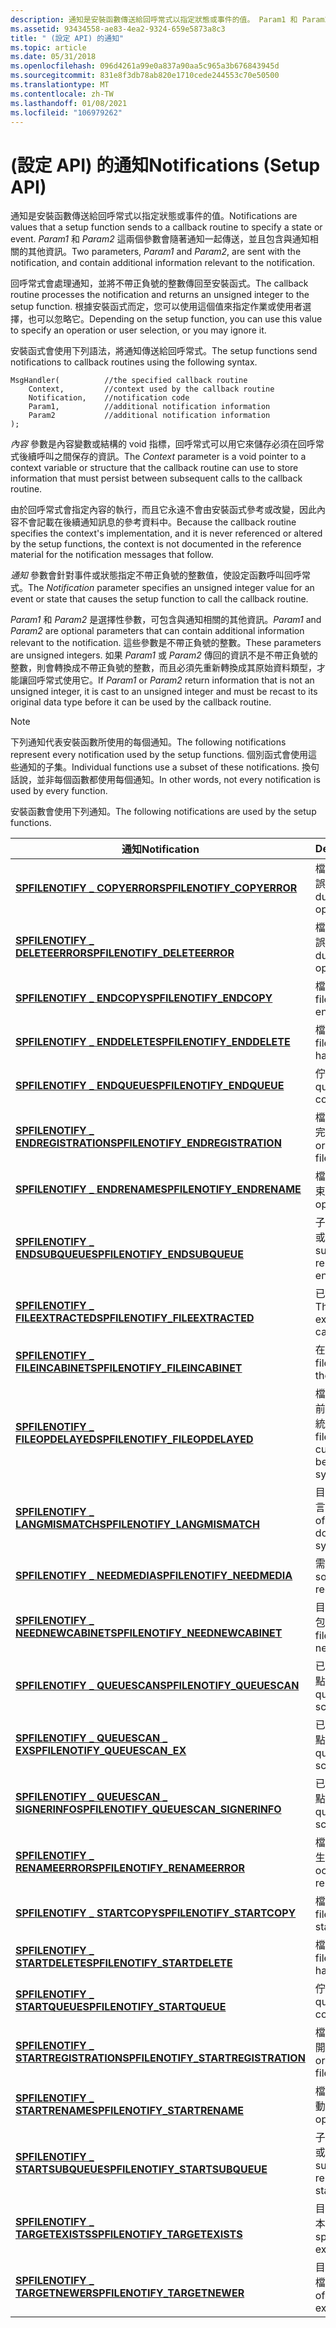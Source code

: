 ```yaml
---
description: 通知是安裝函數傳送給回呼常式以指定狀態或事件的值。 Param1 和 Param2 這兩個參數會隨著通知一起傳送，並且包含與通知相關的其他資訊。
ms.assetid: 93434558-ae83-4ea2-9324-659e5873a8c3
title: " (設定 API) 的通知"
ms.topic: article
ms.date: 05/31/2018
ms.openlocfilehash: 096d4261a99e0a837a90aa5c965a3b676843945d
ms.sourcegitcommit: 831e8f3db78ab820e1710cede244553c70e50500
ms.translationtype: MT
ms.contentlocale: zh-TW
ms.lasthandoff: 01/08/2021
ms.locfileid: "106979262"
---
```

# <a name="notifications-setup-api"></a><span data-ttu-id="96d00-104"> (設定 API) 的通知</span><span class="sxs-lookup"><span data-stu-id="96d00-104">Notifications (Setup API)</span></span>

<span data-ttu-id="96d00-105">通知是安裝函數傳送給回呼常式以指定狀態或事件的值。</span><span class="sxs-lookup"><span data-stu-id="96d00-105">Notifications are values that a setup function sends to a callback routine to specify a state or event.</span></span> <span data-ttu-id="96d00-106">*Param1* 和 *Param2* 這兩個參數會隨著通知一起傳送，並且包含與通知相關的其他資訊。</span><span class="sxs-lookup"><span data-stu-id="96d00-106">Two parameters, *Param1* and *Param2*, are sent with the notification, and contain additional information relevant to the notification.</span></span>

<span data-ttu-id="96d00-107">回呼常式會處理通知，並將不帶正負號的整數傳回至安裝函式。</span><span class="sxs-lookup"><span data-stu-id="96d00-107">The callback routine processes the notification and returns an unsigned integer to the setup function.</span></span> <span data-ttu-id="96d00-108">根據安裝函式而定，您可以使用這個值來指定作業或使用者選擇，也可以忽略它。</span><span class="sxs-lookup"><span data-stu-id="96d00-108">Depending on the setup function, you can use this value to specify an operation or user selection, or you may ignore it.</span></span>

<span data-ttu-id="96d00-109">安裝函式會使用下列語法，將通知傳送給回呼常式。</span><span class="sxs-lookup"><span data-stu-id="96d00-109">The setup functions send notifications to callback routines using the following syntax.</span></span>

``` syntax
MsgHandler(          //the specified callback routine
    Context,         //context used by the callback routine
    Notification,    //notification code
    Param1,          //additional notification information
    Param2           //additional notification information
);
```

<span data-ttu-id="96d00-110">*內容* 參數是內容變數或結構的 void 指標，回呼常式可以用它來儲存必須在回呼常式後續呼叫之間保存的資訊。</span><span class="sxs-lookup"><span data-stu-id="96d00-110">The *Context* parameter is a void pointer to a context variable or structure that the callback routine can use to store information that must persist between subsequent calls to the callback routine.</span></span>

<span data-ttu-id="96d00-111">由於回呼常式會指定內容的執行，而且它永遠不會由安裝函式參考或改變，因此內容不會記載在後續通知訊息的參考資料中。</span><span class="sxs-lookup"><span data-stu-id="96d00-111">Because the callback routine specifies the context's implementation, and it is never referenced or altered by the setup functions, the context is not documented in the reference material for the notification messages that follow.</span></span>

<span data-ttu-id="96d00-112">*通知* 參數會針對事件或狀態指定不帶正負號的整數值，使設定函數呼叫回呼常式。</span><span class="sxs-lookup"><span data-stu-id="96d00-112">The *Notification* parameter specifies an unsigned integer value for an event or state that causes the setup function to call the callback routine.</span></span>

<span data-ttu-id="96d00-113">*Param1* 和 *Param2* 是選擇性參數，可包含與通知相關的其他資訊。</span><span class="sxs-lookup"><span data-stu-id="96d00-113">*Param1* and *Param2* are optional parameters that can contain additional information relevant to the notification.</span></span> <span data-ttu-id="96d00-114">這些參數是不帶正負號的整數。</span><span class="sxs-lookup"><span data-stu-id="96d00-114">These parameters are unsigned integers.</span></span> <span data-ttu-id="96d00-115">如果 *Param1* 或 *Param2* 傳回的資訊不是不帶正負號的整數，則會轉換成不帶正負號的整數，而且必須先重新轉換成其原始資料類型，才能讓回呼常式使用它。</span><span class="sxs-lookup"><span data-stu-id="96d00-115">If *Param1* or *Param2* return information that is not an unsigned integer, it is cast to an unsigned integer and must be recast to its original data type before it can be used by the callback routine.</span></span>

> [!Note]  
> <span data-ttu-id="96d00-116">下列通知代表安裝函數所使用的每個通知。</span><span class="sxs-lookup"><span data-stu-id="96d00-116">The following notifications represent every notification used by the setup functions.</span></span> <span data-ttu-id="96d00-117">個別函式會使用這些通知的子集。</span><span class="sxs-lookup"><span data-stu-id="96d00-117">Individual functions use a subset of these notifications.</span></span> <span data-ttu-id="96d00-118">換句話說，並非每個函數都使用每個通知。</span><span class="sxs-lookup"><span data-stu-id="96d00-118">In other words, not every notification is used by every function.</span></span>

 

<span data-ttu-id="96d00-119">安裝函數會使用下列通知。</span><span class="sxs-lookup"><span data-stu-id="96d00-119">The following notifications are used by the setup functions.</span></span>



| <span data-ttu-id="96d00-120">通知</span><span class="sxs-lookup"><span data-stu-id="96d00-120">Notification</span></span>                                                                     | <span data-ttu-id="96d00-121">Description</span><span class="sxs-lookup"><span data-stu-id="96d00-121">Description</span></span>                                                                                   |
|----------------------------------------------------------------------------------|-----------------------------------------------------------------------------------------------|
| [<span data-ttu-id="96d00-122">**SPFILENOTIFY \_ COPYERROR**</span><span class="sxs-lookup"><span data-stu-id="96d00-122">**SPFILENOTIFY\_COPYERROR**</span></span>](spfilenotify-copyerror.md)                        | <span data-ttu-id="96d00-123">檔案複製作業期間發生錯誤。</span><span class="sxs-lookup"><span data-stu-id="96d00-123">An error occurred during a file copy operation.</span></span>                                               |
| [<span data-ttu-id="96d00-124">**SPFILENOTIFY \_ DELETEERROR**</span><span class="sxs-lookup"><span data-stu-id="96d00-124">**SPFILENOTIFY\_DELETEERROR**</span></span>](spfilenotify-deleteerror.md)                    | <span data-ttu-id="96d00-125">檔案刪除作業期間發生錯誤。</span><span class="sxs-lookup"><span data-stu-id="96d00-125">An error occurred during a file deletion operation.</span></span>                                           |
| [<span data-ttu-id="96d00-126">**SPFILENOTIFY \_ ENDCOPY**</span><span class="sxs-lookup"><span data-stu-id="96d00-126">**SPFILENOTIFY\_ENDCOPY**</span></span>](spfilenotify-endcopy.md)                            | <span data-ttu-id="96d00-127">檔案複製作業已結束。</span><span class="sxs-lookup"><span data-stu-id="96d00-127">A file copy operation has ended.</span></span>                                                              |
| [<span data-ttu-id="96d00-128">**SPFILENOTIFY \_ ENDDELETE**</span><span class="sxs-lookup"><span data-stu-id="96d00-128">**SPFILENOTIFY\_ENDDELETE**</span></span>](spfilenotify-enddelete.md)                        | <span data-ttu-id="96d00-129">檔案刪除操作已結束。</span><span class="sxs-lookup"><span data-stu-id="96d00-129">A file deletion operation has ended.</span></span>                                                          |
| [<span data-ttu-id="96d00-130">**SPFILENOTIFY \_ ENDQUEUE**</span><span class="sxs-lookup"><span data-stu-id="96d00-130">**SPFILENOTIFY\_ENDQUEUE**</span></span>](spfilenotify-endqueue.md)                          | <span data-ttu-id="96d00-131">佇列已完成認可。</span><span class="sxs-lookup"><span data-stu-id="96d00-131">The queue has finished committing.</span></span>                                                            |
| [<span data-ttu-id="96d00-132">**SPFILENOTIFY \_ ENDREGISTRATION**</span><span class="sxs-lookup"><span data-stu-id="96d00-132">**SPFILENOTIFY\_ENDREGISTRATION**</span></span>](spfilenotify-endregistration.md)            | <span data-ttu-id="96d00-133">檔案的註冊或取消註冊已完成。</span><span class="sxs-lookup"><span data-stu-id="96d00-133">The registration or unregistration of the file has finished.</span></span>                                  |
| [<span data-ttu-id="96d00-134">**SPFILENOTIFY \_ ENDRENAME**</span><span class="sxs-lookup"><span data-stu-id="96d00-134">**SPFILENOTIFY\_ENDRENAME**</span></span>](spfilenotify-endrename.md)                        | <span data-ttu-id="96d00-135">檔案重新命名作業已結束。</span><span class="sxs-lookup"><span data-stu-id="96d00-135">A file rename operation has ended.</span></span>                                                            |
| [<span data-ttu-id="96d00-136">**SPFILENOTIFY \_ ENDSUBQUEUE**</span><span class="sxs-lookup"><span data-stu-id="96d00-136">**SPFILENOTIFY\_ENDSUBQUEUE**</span></span>](spfilenotify-endsubqueue.md)                    | <span data-ttu-id="96d00-137">子佇列 (複製、重新命名或刪除) 已結束。</span><span class="sxs-lookup"><span data-stu-id="96d00-137">A subqueue (either copy, rename or delete) has ended.</span></span>                                         |
| [<span data-ttu-id="96d00-138">**SPFILENOTIFY \_ FILEEXTRACTED**</span><span class="sxs-lookup"><span data-stu-id="96d00-138">**SPFILENOTIFY\_FILEEXTRACTED**</span></span>](spfilenotify-fileextracted.md)                | <span data-ttu-id="96d00-139">已從封包解壓縮檔案。</span><span class="sxs-lookup"><span data-stu-id="96d00-139">The file has been extracted from the cabinet.</span></span>                                                 |
| [<span data-ttu-id="96d00-140">**SPFILENOTIFY \_ FILEINCABINET**</span><span class="sxs-lookup"><span data-stu-id="96d00-140">**SPFILENOTIFY\_FILEINCABINET**</span></span>](spfilenotify-fileincabinet.md)                | <span data-ttu-id="96d00-141">在封包中發現檔案。</span><span class="sxs-lookup"><span data-stu-id="96d00-141">A file is encountered in the cabinet.</span></span>                                                         |
| [<span data-ttu-id="96d00-142">**SPFILENOTIFY \_ FILEOPDELAYED**</span><span class="sxs-lookup"><span data-stu-id="96d00-142">**SPFILENOTIFY\_FILEOPDELAYED**</span></span>](spfilenotify-fileopdelayed.md)                | <span data-ttu-id="96d00-143">檔案已在使用中，而且目前的操作已延遲，直到系統重新開機為止。</span><span class="sxs-lookup"><span data-stu-id="96d00-143">The file was in use, and the current operation has been delayed until the system is rebooted.</span></span> |
| [<span data-ttu-id="96d00-144">**SPFILENOTIFY \_ LANGMISMATCH**</span><span class="sxs-lookup"><span data-stu-id="96d00-144">**SPFILENOTIFY\_LANGMISMATCH**</span></span>](spfilenotify-langmismatch.md)                  | <span data-ttu-id="96d00-145">目前操作的語言與系統語言不符。</span><span class="sxs-lookup"><span data-stu-id="96d00-145">The language of the current operation does not match the system language.</span></span>                     |
| [<span data-ttu-id="96d00-146">**SPFILENOTIFY \_ NEEDMEDIA**</span><span class="sxs-lookup"><span data-stu-id="96d00-146">**SPFILENOTIFY\_NEEDMEDIA**</span></span>](spfilenotify-needmedia.md)                        | <span data-ttu-id="96d00-147">需要新的來源媒體。</span><span class="sxs-lookup"><span data-stu-id="96d00-147">New source media is required.</span></span>                                                                 |
| [<span data-ttu-id="96d00-148">**SPFILENOTIFY \_ NEEDNEWCABINET**</span><span class="sxs-lookup"><span data-stu-id="96d00-148">**SPFILENOTIFY\_NEEDNEWCABINET**</span></span>](spfilenotify-neednewcabinet.md)              | <span data-ttu-id="96d00-149">目前的檔案會在下一個封包中繼續。</span><span class="sxs-lookup"><span data-stu-id="96d00-149">The current file is continued in the next cabinet.</span></span>                                            |
| [<span data-ttu-id="96d00-150">**SPFILENOTIFY \_ QUEUESCAN**</span><span class="sxs-lookup"><span data-stu-id="96d00-150">**SPFILENOTIFY\_QUEUESCAN**</span></span>](spfilenotify-queuescan.md)                        | <span data-ttu-id="96d00-151">已掃描檔案佇列中的節點。</span><span class="sxs-lookup"><span data-stu-id="96d00-151">A node in the file queue has been scanned.</span></span>                                                    |
| [<span data-ttu-id="96d00-152">**SPFILENOTIFY \_ QUEUESCAN \_ EX**</span><span class="sxs-lookup"><span data-stu-id="96d00-152">**SPFILENOTIFY\_QUEUESCAN\_EX**</span></span>](spfilenotify-queuescan-ex.md)                 | <span data-ttu-id="96d00-153">已掃描檔案佇列中的節點。</span><span class="sxs-lookup"><span data-stu-id="96d00-153">A node in the file queue has been scanned.</span></span>                                                    |
| [<span data-ttu-id="96d00-154">**SPFILENOTIFY \_ QUEUESCAN \_ SIGNERINFO**</span><span class="sxs-lookup"><span data-stu-id="96d00-154">**SPFILENOTIFY\_QUEUESCAN\_SIGNERINFO**</span></span>](spfilenotify-queuescan-signerinfo.md) | <span data-ttu-id="96d00-155">已掃描檔案佇列中的節點。</span><span class="sxs-lookup"><span data-stu-id="96d00-155">A node in the file queue has been scanned.</span></span>                                                    |
| [<span data-ttu-id="96d00-156">**SPFILENOTIFY \_ RENAMEERROR**</span><span class="sxs-lookup"><span data-stu-id="96d00-156">**SPFILENOTIFY\_RENAMEERROR**</span></span>](spfilenotify-renameerror.md)                    | <span data-ttu-id="96d00-157">檔案重新命名作業期間發生錯誤。</span><span class="sxs-lookup"><span data-stu-id="96d00-157">An error occurred during a file rename operation.</span></span>                                             |
| [<span data-ttu-id="96d00-158">**SPFILENOTIFY \_ STARTCOPY**</span><span class="sxs-lookup"><span data-stu-id="96d00-158">**SPFILENOTIFY\_STARTCOPY**</span></span>](spfilenotify-startcopy.md)                        | <span data-ttu-id="96d00-159">檔案複製作業已啟動。</span><span class="sxs-lookup"><span data-stu-id="96d00-159">A file copy operation has started.</span></span>                                                            |
| [<span data-ttu-id="96d00-160">**SPFILENOTIFY \_ STARTDELETE**</span><span class="sxs-lookup"><span data-stu-id="96d00-160">**SPFILENOTIFY\_STARTDELETE**</span></span>](spfilenotify-startdelete.md)                    | <span data-ttu-id="96d00-161">檔案刪除作業已啟動。</span><span class="sxs-lookup"><span data-stu-id="96d00-161">A file delete operation has started.</span></span>                                                          |
| [<span data-ttu-id="96d00-162">**SPFILENOTIFY \_ STARTQUEUE**</span><span class="sxs-lookup"><span data-stu-id="96d00-162">**SPFILENOTIFY\_STARTQUEUE**</span></span>](spfilenotify-startqueue.md)                      | <span data-ttu-id="96d00-163">佇列已開始認可。</span><span class="sxs-lookup"><span data-stu-id="96d00-163">The queue has started to commit.</span></span>                                                              |
| [<span data-ttu-id="96d00-164">**SPFILENOTIFY \_ STARTREGISTRATION**</span><span class="sxs-lookup"><span data-stu-id="96d00-164">**SPFILENOTIFY\_STARTREGISTRATION**</span></span>](spfilenotify-startregistration.md)        | <span data-ttu-id="96d00-165">檔案的註冊或取消註冊已開始。</span><span class="sxs-lookup"><span data-stu-id="96d00-165">The registration or unregistration of the file has started.</span></span>                                   |
| [<span data-ttu-id="96d00-166">**SPFILENOTIFY \_ STARTRENAME**</span><span class="sxs-lookup"><span data-stu-id="96d00-166">**SPFILENOTIFY\_STARTRENAME**</span></span>](spfilenotify-startrename.md)                    | <span data-ttu-id="96d00-167">檔案重新命名作業已啟動。</span><span class="sxs-lookup"><span data-stu-id="96d00-167">A file rename operation has started.</span></span>                                                          |
| [<span data-ttu-id="96d00-168">**SPFILENOTIFY \_ STARTSUBQUEUE**</span><span class="sxs-lookup"><span data-stu-id="96d00-168">**SPFILENOTIFY\_STARTSUBQUEUE**</span></span>](spfilenotify-startsubqueue.md)                | <span data-ttu-id="96d00-169">子佇列 (複製、重新命名或刪除) 已開始。</span><span class="sxs-lookup"><span data-stu-id="96d00-169">A subqueue (either copy, rename or delete) has started.</span></span>                                       |
| [<span data-ttu-id="96d00-170">**SPFILENOTIFY \_ TARGETEXISTS**</span><span class="sxs-lookup"><span data-stu-id="96d00-170">**SPFILENOTIFY\_TARGETEXISTS**</span></span>](spfilenotify-targetexists.md)                  | <span data-ttu-id="96d00-171">目標上已有指定檔案的複本。</span><span class="sxs-lookup"><span data-stu-id="96d00-171">A copy of the specified file already exists on the target.</span></span>                                    |
| [<span data-ttu-id="96d00-172">**SPFILENOTIFY \_ TARGETNEWER**</span><span class="sxs-lookup"><span data-stu-id="96d00-172">**SPFILENOTIFY\_TARGETNEWER**</span></span>](spfilenotify-targetnewer.md)                    | <span data-ttu-id="96d00-173">目標上有較新版本的指定檔案。</span><span class="sxs-lookup"><span data-stu-id="96d00-173">A newer version of the specified file exists on the target.</span></span>                                   |



 

 

 



